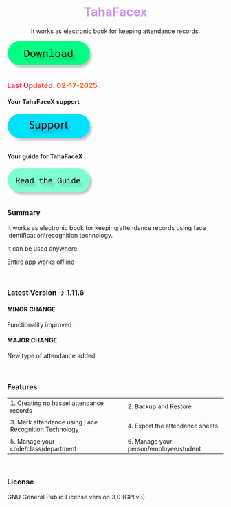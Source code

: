 <h1 style="color: #c999e8;" align="center">TahaFacex</h1>
<p align = "center">It works as electronic book for keeping attendance records.</p>

<a target="_blank" href="https://mega.nz/file/879jjJLC#yav0JWvnGtlrA2egPS50lAzA_KhvThjOirFqmjlpBMw"><img src="/public/images/btn.d.webp" alt=""></a>

<h3 style="background: linear-gradient(to right, #f32170, #ff6b08, #cf23cf, #ef8c22); -webkit-text-fill-color: transparent; background-clip: text; -webkit-background-clip: text; padding-right: 3.5px;">Last Updated: 02-17-2025</h3>

#### Your TahaFaceX support

<a href="../tfx_support/"><img src="/public/images/btn.s.webp" alt=""></a>

#### Your guide for TahaFaceX

<a target="_blank" href="https://tmotagam.gitbook.io/tfxdocs"><img src="/public/images/btn.g.webp" alt=""></a>

### Summary

It works as electronic book for keeping attendance records using face identification\recognition technology.

It can be used anywhere.

Entire app works offline

<br>

### Latest Version -> 1.11.6

#### MINOR CHANGE

Functionality improved

#### MAJOR CHANGE

New type of attendance added

<br>

### Features

|                                                      |     |                                        |
| ---------------------------------------------------- | --- | -------------------------------------- |
| 1. Creating no hassel attendance records             |     | 2. Backup and Restore                  |
|                                                      |     |                                        |
| 3. Mark attendance using Face Recognition Technology |     | 4. Export the attendance sheets        |
|                                                      |     |                                        |
| 5. Manage your code/class/department                 |     | 6. Manage your person/employee/student |

<br>

### License

GNU General Public License version 3.0 (GPLv3)
